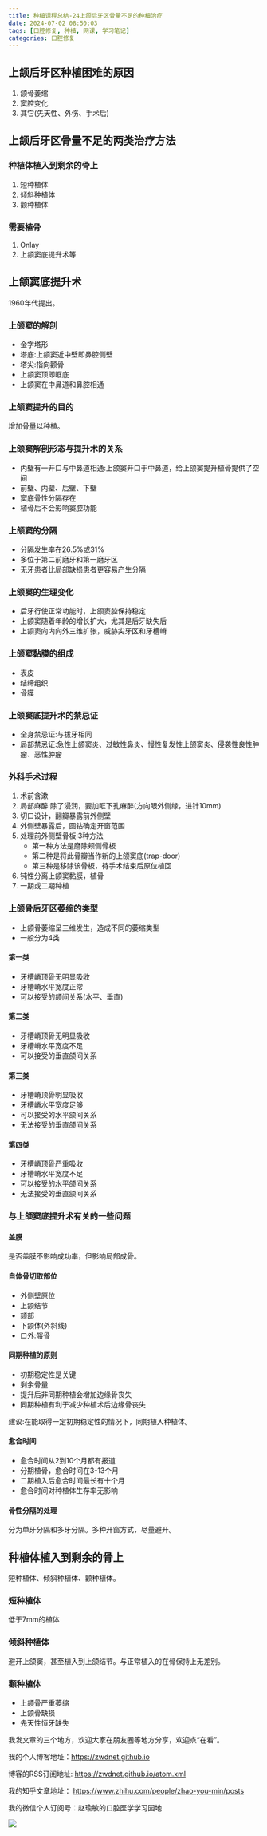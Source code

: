 ```yaml
---
title: 种植课程总结-24上颌后牙区骨量不足的种植治疗
date: 2024-07-02 08:50:03
tags: [口腔修复, 种植, 网课, 学习笔记]
categories: 口腔修复
---
```

## 上颌后牙区种植困难的原因
1. 颌骨萎缩
2. 窦腔变化
3. 其它(先天性、外伤、手术后)

## 上颌后牙区骨量不足的两类治疗方法
### 种植体植入到剩余的骨上
1. 短种植体
2. 倾斜种植体
3. 颧种植体

### 需要植骨
1. Onlay
2. 上颌窦底提升术等

## 上颌窦底提升术
1960年代提出。
### 上颌窦的解剖
- 金字塔形
- 塔底:上颌窦近中壁即鼻腔侧壁
- 塔尖:指向颧骨
- 上颌窦顶即眶底
- 上颌窦在中鼻道和鼻腔相通
### 上颌窦提升的目的
增加骨量以种植。
### 上颌窦解剖形态与提升术的关系
- 内壁有一开口与中鼻道相通:上颌窦开口于中鼻道，给上颌窦提升植骨提供了空间
- 前壁、内壁、后壁、下壁
- 窦底骨性分隔存在
- 植骨后不会影响窦腔功能
### 上颌窦的分隔
- 分隔发生率在26.5%或31%
- 多位于第二前磨牙和第一磨牙区
- 无牙患者比局部缺损患者更容易产生分隔
### 上颌窦的生理变化
- 后牙行使正常功能时，上颌窦腔保持稳定
- 上颌窦随着年龄的增长扩大，尤其是后牙缺失后
- 上颌窦向内向外三维扩张，威胁尖牙区和牙槽嵴
### 上颌窦黏膜的组成
- 表皮
- 结缔组织
- 骨膜
### 上颌窦底提升术的禁忌证
- 全身禁忌证:与拔牙相同
- 局部禁忌证:急性上颌窦炎、过敏性鼻炎、慢性复发性上颌窦炎、侵袭性良性肿瘤、恶性肿瘤
### 外科手术过程
1. 术前含漱
2. 局部麻醉:除了浸润，要加眶下孔麻醉(方向眼外侧缘，进针10mm)
3. 切口设计，翻瓣暴露前外侧壁
4. 外侧壁暴露后，圆钻确定开窗范围
5. 处理前外侧壁骨板:3种方法
    - 第一种方法是磨除颊侧骨板
    - 第二种是将此骨瓣当作新的上颌窦底(trap-door)
    - 第三种是移除该骨板，待手术结束后原位植回
6. 钝性分离上颌窦黏膜，植骨
7. 一期或二期种植

### 上颌骨后牙区萎缩的类型
- 上颌骨萎缩呈三维发生，造成不同的萎缩类型
- 一般分为4类
#### 第一类
- 牙槽嵴顶骨无明显吸收
- 牙槽嵴水平宽度正常
- 可以接受的颌间关系(水平、垂直)
#### 第二类
- 牙槽嵴顶骨无明显吸收
- 牙槽嵴水平宽度不足
- 可以接受的垂直颌间关系
#### 第三类
- 牙槽嵴顶骨明显吸收
- 牙槽嵴水平宽度足够
- 可以接受的水平颌间关系
- 无法接受的垂直颌间关系
#### 第四类
- 牙槽嵴顶骨严重吸收
- 牙槽嵴水平宽度不足
- 可以接受的水平颌间关系
- 无法接受的垂直颌间关系

### 与上颌窦底提升术有关的一些问题
#### 盖膜
是否盖膜不影响成功率，但影响局部成骨。
#### 自体骨切取部位
- 外侧壁原位
- 上颌结节
- 颏部
- 下颌体(外斜线)
- 口外:髂骨

#### 同期种植的原则
- 初期稳定性是关键
- 剩余骨量
- 提升后非同期种植会增加边缘骨丧失
- 同期种植有利于减少种植术后边缘骨丧失

建议:在能取得一定初期稳定性的情况下，同期植入种植体。
#### 愈合时间
- 愈合时间从2到10个月都有报道
- 分期植骨，愈合时间在3-13个月
- 二期植入后愈合时间最长有十个月
- 愈合时间对种植体生存率无影响

#### 骨性分隔的处理
分为单牙分隔和多牙分隔。多种开窗方式，尽量避开。

## 种植体植入到剩余的骨上
短种植体、倾斜种植体、颧种植体。
### 短种植体
低于7mm的植体
### 倾斜种植体
避开上颌窦，甚至植入到上颌结节。与正常植入的在骨保持上无差别。
### 颧种植体
- 上颌骨严重萎缩
- 上颌骨缺损
- 先天性恒牙缺失







我发文章的三个地方，欢迎大家在朋友圈等地方分享，欢迎点“在看”。

我的个人博客地址：https://zwdnet.github.io

博客的RSS订阅地址: https://zwdnet.github.io/atom.xml

我的知乎文章地址： https://www.zhihu.com/people/zhao-you-min/posts

我的微信个人订阅号：赵瑜敏的口腔医学学习园地

![](https://zymblog-1258069789.cos.ap-chengdu.myqcloud.com/other/wx.jpg)

